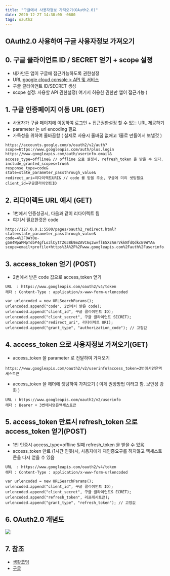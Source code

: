 ```yaml
---
title: "구글에서 사용자정보 가져오기(OAuth2.0)"
date: 2020-12-27 14:30:00 -0600
tags: oauth2
---
```

## OAuth2.0 사용하여 구글 사용자정보 가져오기

## 0. 구글 클라이언트 ID / SECRET 얻기 + scope 설정
* 내가만든 앱이 구글에 접근가능하도록 권한설정
* URL:[google cloud console > API 및 서비스](https://console.cloud.google.com/apis/credentials)
* 구글 클라이언트 ID/SECRET 생성
* scope 설정: 사용할 API 권한설정( 여기서 허용한 권한만 앱이 접근가능 )

## 1. 구글 인증페이지 이동 URL (GET) 
* 사용자가 구글 페이지에 이동하여 로그인 + 접근권한설정 할 수 있는 URL 제공하기
* parameter 는 url encoding 필요
* 가독성을 위하여 줄바꿈함 ( 실제로 사용시 줄바꿈 없애고 1줄로 만들어서 보낼것 )

``` 
https://accounts.google.com/o/oauth2/v2/auth?
scope=https://www.googleapis.com/auth/plus.login https://www.googleapis.com/auth/userinfo.email&
access_type=offline& // offline 으로 설정시, refresh_token 을 받을 수 있다.
include_granted_scopes=true&
response_type=code&
state=state_parameter_passthrough_value&
redirect_uri=리다이렉트URI& // code 를 받을 주소, 구글에 미리 셋팅필요
client_id=구글클라이언트ID
```

## 2. 리다이렉트 URL 예시 (GET)
* 1번에서 인증성공시, 다음과 같이 리다이렉트 됨
* 여기서 필요한것은 code 

```
http://127.0.0.1:5500/pages/oauth2_redirect.html?
state=state_parameter_passthrough_value&
code=4%2F0AY0e-g5A4WpaPMpTdbP4gfLo3lCytTZG38k9mZAVC6q2wvflE5XzAArVkkNfdQdkcE9WYA&
scope=email+profile+https%3A%2F%2Fwww.googleapis.com%2Fauth%2Fuserinfo.email+openid+https%3A%2F%2Fwww.googleapis.com%2Fauth%2Fcalendar.readonly+https%3A%2F%2Fwww.googleapis.com%2Fauth%2Fcalendar+https%3A%2F%2Fwww.googleapis.com%2Fauth%2Fuserinfo.profile&authuser=0&prompt=none
```

## 3. access_token 얻기 (POST)
* 2번에서 받은 code 값으로 access_token 얻기

```
URL  : https://www.googleapis.com/oauth2/v4/token
헤더 : Content-Type : application/x-www-form-urlencoded

var urlencoded = new URLSearchParams();
urlencoded.append("code", 2번에서 받은 code);
urlencoded.append("client_id", 구글 클라이언트 ID);
urlencoded.append("client_secret", 구글 클라이언트 SECRET);
urlencoded.append("redirect_uri", 리다이렉트 URI);
urlencoded.append("grant_type", "authorization_code"); // 고정값
```

## 4. access_token 으로 사용자정보 가져오기(GET)
* access_token 을 parameter 로 전달하여 가져오기

```
https://www.googleapis.com/oauth2/v2/userinfo?access_token=3번에서얻은액세스토큰
```

* access_token 을 헤더에 셋팅하여 가져오기 ( 이게 권장방법 이라고 함. 보안성 강화 )

```
URL : https://www.googleapis.com/oauth2/v2/userinfo
헤더 : Bearer + 3번에서얻은액세스토큰
```

## 5. access_token 만료시 refresh_token 으로 access_token 얻기(POST)
* 1번 인증시 access_type=offline 일때 refresh_token 을 받을 수 있음
* access_token 만료 (1시간 인듯)시, 사용자에게 재인증요구를 하지않고 액세스토큰을 다시 얻을 수 있음

```
URL  : https://www.googleapis.com/oauth2/v4/token
헤더 : Content-Type : application/x-www-form-urlencoded

var urlencoded = new URLSearchParams();
urlencoded.append("client_id", 구글 클라이언트 ID);
urlencoded.append("client_secret", 구글 클라이언트S ECRET);
urlencoded.append("refresh_token", 리프레시토큰);
urlencoded.append("grant_type", "refresh_token"); // 고정값
```

## 6. OAuth2.0 개념도
<img src = "https://developers.google.com/identity/protocols/oauth2/images/flows/authorization-code.png">

## 7. 참조
* [생활코딩](https://opentutorials.org/course/2473/16571)
* [구글](https://developers.google.com/identity/protocols/oauth2/web-server)
